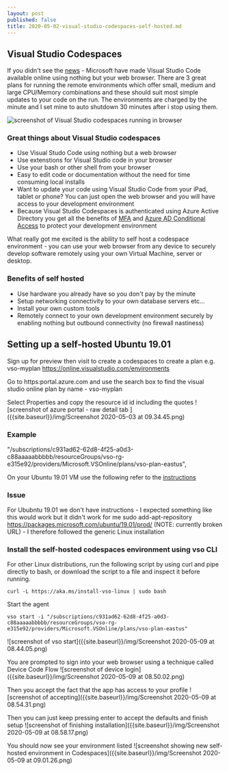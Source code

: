```yaml
---
layout: post
published: false
title: 2020-05-02-visual-studio-codespaces-self-hosted.md
---
```

## Visual Studio Codespaces

If you didn't see the [news](https://devblogs.microsoft.com/visualstudio/introducing-visual-studio-codespaces/) - Microsoft have made Visual Studio Code available online using nothing but your web browser. There are 3 great plans for running the remote environments which offer small, medium and large CPU/Memory combinations and these should suit most simple updates to your code on the run. The environments are charged by the minute and I set mine to auto shutdown 30 minutes after i stop using them.

![screenshot of Visual Studio codespaces running in browser]({{site.baseurl}}/img/visual-studio-online-hero.png)

### Great things about Visual Studio codespaces
- Use Visual Studo Code using nothing but a web browser
- Use extenstions for Visual Studio code in your browser
- Use your bash or other shell from your browser
- Easy to edit code or documentation without the need for time consuming local installs
- Want to update your code using Visual Studio Code from your iPad, tablet or phone? You can just open the web browser and you will have access to your development environment
- Because Visual Studio Codespaces is authenticated using Azure Active Directory you get all the benefits of [MFA](https://docs.microsoft.com/en-us/azure/active-directory/authentication/concept-mfa-howitworks) and [Azure AD Conditional Access](https://docs.microsoft.com/en-us/azure/active-directory/conditional-access/overview) to protect your development environment

What really got me excited is the ability to self host a codespace environment - you can use your web browser from any device to securely develop software remotely using your own Virtual Machine, server or desktop.

### Benefits of self hosted
- Use hardware you already have so you don't pay by the minute
- Setup networking connectivity to your own database servers etc...
- Install your own custom tools
- Remotely connect to your own development environment securely by enabling nothing but outbound connectivity (no firewall nastiness)

## Setting up a self-hosted Ubuntu 19.01

Sign up for preview then visit to create a codespaces to create a plan e.g. vso-myplan
https://online.visualstudio.com/environments

Go to https:portal.azure.com and use the search box to find the visual studio online plan by name - vso-myplan 

Select Properties and copy the resource id id including the quotes
![screenshot of azure portal - raw detail tab ]({{site.baseurl}}/img/Screenshot 2020-05-03 at 09.34.45.png)

### Example
"/subscriptions/c931ad62-62d8-4f25-a0d3-c88aaaaabbbbb/resourceGroups/vso-rg-e315e92/providers/Microsoft.VSOnline/plans/vso-plan-eastus",

On your Ubuntu 19.01 VM use the following refer to the [instructions](https://docs.microsoft.com/en-us/visualstudio/online/reference/vsonline-cli#installation)

### Issue
For Ububntu 19.01 we don't have instructions - I expected something like this would work but it didn't work for me sudo add-apt-repository https://packages.microsoft.com/ubuntu/19.01/prod/ (NOTE: currently broken URL) - I therefore followed the generic Linux installation

### Install the self-hosted codespaces environment using vso CLI

For other Linux distributions, run the following script by using curl and pipe directly to bash, or download the script to a file and inspect it before running. 
```
curl -L https://aka.ms/install-vso-linux | sudo bash
```

Start the agent
```
vso start -i "/subscriptions/c931ad62-62d8-4f25-a0d3-c88aaaaabbbbb/resourceGroups/vso-rg-e315e92/providers/Microsoft.VSOnline/plans/vso-plan-eastus"
```
![screenshot of vso start]({{site.baseurl}}/img/Screenshot 2020-05-09 at 08.44.05.png)

You are prompted to sign into your web browser using a technique called Device Code Flow
![screenshot of device login]({{site.baseurl}}/img/Screenshot 2020-05-09 at 08.50.02.png)

Then you accept the fact that the app has access to your profile
![screenshot of accepting]({{site.baseurl}}/img/Screenshot 2020-05-09 at 08.54.31.png)

Then you can just keep pressing enter to accept the defaults and finish setup
![screenshot of finishing installation]({{site.baseurl}}/img/Screenshot 2020-05-09 at 08.58.17.png)

You should now see your environment listed
![screenshot showing new self-hosted environment in Codespaces]({{site.baseurl}}/img/Screenshot 2020-05-09 at 09.01.26.png)


